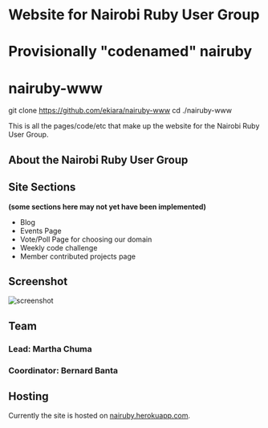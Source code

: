 # Website for Nairobi Ruby User Group
# Provisionally "codenamed" nairuby
# nairuby-www

git clone https://github.com/ekiara/nairuby-www
cd ./nairuby-www

This is all the pages/code/etc that make up the website for the 
Nairobi Ruby User Group.

## About the Nairobi Ruby User Group


## Site Sections 

**(some sections here may not yet have been implemented)**

  * Blog
  * Events Page
  * Vote/Poll Page for choosing our domain
  * Weekly code challenge
  * Member contributed projects page

## Screenshot
![screenshot](http://i.imgur.com/xxxxx.png)

## Team
### Lead: Martha Chuma
### Coordinator: Bernard Banta

## Hosting
Currently the site is hosted on [nairuby.herokuapp.com](https://nairuby.herokuapp.com).
